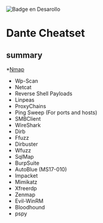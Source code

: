 ![Badge en Desarollo](https://img.shields.io/badge/STATUS-EN%20DESAROLLO-green)
# Dante Cheatset

  ## summary 
  *[Nmap](#Nmap) 
  - Wp-Scan
  - Netcat 
  - Reverse Shell Payloads
  - Linpeas
  - ProxyChains
  - Ping Sweep (For ports and hosts)
  - SMBClient
  - WireShark
  - Dirb
  - Ffuzz 
  - Dirbuster
  - Wfuzz
  - SqlMap
  - BurpSuite
  - AutoBlue (MS17-010)
  - Impacket
  - Mimikatz
  - Xfreerdp 
  - Zenmap
  - Evil-WinRM
  - Bloodhound
  - pspy
  

